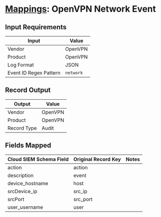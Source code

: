 # [Mappings](README.md): OpenVPN Network Event

## Input Requirements

|Input|Value|
|-----|-----|
|Vendor|OpenVPN|
|Product|OpenVPN|
|Log Format|JSON|
|Event ID Regex Pattern|`network`|

## Record Output

|Output|Value|
|------|-----|
|Vendor|OpenVPN|
|Product|OpenVPN|
|Record Type|Audit|

## Fields Mapped

|Cloud SIEM Schema Field|Original Record Key|Notes|
|-----------------------|-------------------|-----|
|action|action||
|description|event||
|device_hostname|host||
|srcDevice_ip|src_ip||
|srcPort|src_port||
|user_username|user||

